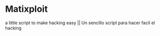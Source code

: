 # Matixploit
a little script to make hacking easy || Un sencillo script para hacer facil el hacking
